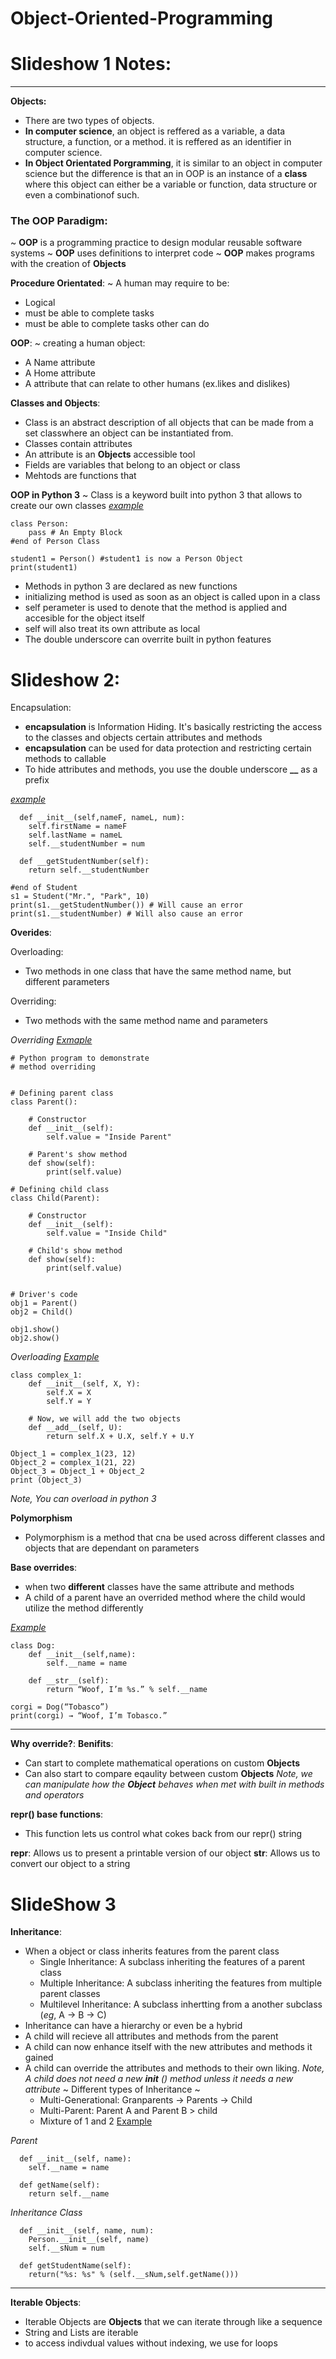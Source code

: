 # Object-Oriented-Programming

# Slideshow 1 Notes:
---

**Objects:**
  - There are two types of objects.
  - **In computer science**, an object is reffered as a variable, a data structure, a function, or a method. it is reffered as an identifier in computer science.
  - **In Object Orientated Porgramming**, it is similar to an object in computer science but the difference is that an in OOP is an instance of a **class** where this object can either be a variable or function, data structure or even a combinationof such.

### **The OOP Paradigm**: 
~ **OOP** is a programming practice to design modular reusable software systems
~ **OOP** uses definitions to interpret code
~ **OOP** makes programs with the creation of **Objects**

**Procedure Orientated**:
~ A human may require to be: 
  - Logical
  - must be able to complete tasks
  - must be able to complete tasks other can do

**OOP**:
~ creating a human object:
  - A Name attribute
  - A Home attribute
  - A attribute that can relate to other humans (ex.likes and dislikes)

**Classes and Objects**:
- Class is an abstract description of all objects that can be made from a set classwhere an object can be instantiated from.
- Classes contain attributes
- An attribute is an **Objects** accessible tool
- Fields are variables that belong to an object or class
- Mehtods are functions that 

**OOP in Python 3**
~ Class is a keyword built into python 3 that allows to create our own classes
[*example*](https://docs.google.com/presentation/d/1wJ1SqLBaVSahdJUO41QRkyyLDmXpMWCROxV5TzdWsvU/edit#slide=id.g2a79f171fd_0_28)

```# Person Class
class Person:
	pass # An Empty Block
#end of Person Class

student1 = Person() #student1 is now a Person Object
print(student1)
```
- Methods in python 3 are declared as new functions
- initializing method is used as soon as an object is called upon in a class
- self perameter is used to denote that the method is applied and accesible for the object itself
- self will also treat its own attribute as local
- The double underscore can overrite built in python features

# Slideshow 2:

Encapsulation:

- **encapsulation** is Information Hiding. It's basically restricting the access to the classes and objects certain attributes and methods
- **encapsulation** can be used for data protection and restricting certain methods to callable
- To hide attributes and methods, you use the double underscore **__** as a prefix

[*example*](https://docs.google.com/presentation/d/1BSBVPl27YKaFtiNa_6EPyUd5gnM5o60fKHdrmtp2jGk/edit#slide=id.g2a84dd718b_0_9)
```class Student:
  def __init__(self,nameF, nameL, num):
    self.firstName = nameF
    self.lastName = nameL
    self.__studentNumber = num
  
  def __getStudentNumber(self):
    return self.__studentNumber

#end of Student
s1 = Student("Mr.", "Park", 10)
print(s1.__getStudentNumber()) # Will cause an error
print(s1.__studentNumber) # Will also cause an error
```
**Overides**:

Overloading:
  - Two methods in one class that have the same method name, but different parameters

Overriding:
  - Two methods with the same method name and parameters

*Overriding*
[*Exmaple*](https://www.geeksforgeeks.org/method-overriding-in-python/)
```
# Python program to demonstrate 
# method overriding
  
  
# Defining parent class
class Parent():
      
    # Constructor
    def __init__(self):
        self.value = "Inside Parent"
          
    # Parent's show method
    def show(self):
        print(self.value)
          
# Defining child class
class Child(Parent):
      
    # Constructor
    def __init__(self):
        self.value = "Inside Child"
          
    # Child's show method
    def show(self):
        print(self.value)
          
          
# Driver's code
obj1 = Parent()
obj2 = Child()
  
obj1.show()
obj2.show()
```
*Overloading*
[*Example*](https://www.javatpoint.com/what-is-operator-overloading-in-python)
```
class complex_1:  
    def __init__(self, X, Y):  
        self.X = X  
        self.Y = Y  
   
    # Now, we will add the two objects  
    def __add__(self, U):  
        return self.X + U.X, self.Y + U.Y  
   
Object_1 = complex_1(23, 12)  
Object_2 = complex_1(21, 22)  
Object_3 = Object_1 + Object_2  
print (Object_3)  
```

*Note, You can overload in python 3*

**Polymorphism**
 - Polymorphism is a method that cna be used across different classes and objects that are dependant on parameters

**Base overrides**:
 - when two **different** classes have the same attribute and methods
 - A child of a parent have an overrided method where the child would utilize the method differently

[*Example*](https://docs.google.com/presentation/d/1BSBVPl27YKaFtiNa_6EPyUd5gnM5o60fKHdrmtp2jGk/edit#slide=id.g55ff3e348b_0_34)
```
class Dog:
	def __init__(self,name):
		self.__name = name
	
	def __str__(self):
		return “Woof, I’m %s.” % self.__name

corgi = Dog(“Tobasco”)
print(corgi) → “Woof, I’m Tobasco.”
```
-------

**Why override?**:
**Benifits**:
 - Can start to complete mathematical operations on custom **Objects**
 - Can also start to compare eqaulity between custom **Objects** 
*Note, we can manipulate how the **Object** behaves when met with built in methods and operators*

**__repr__() base functions**:
 - This function lets us control what cokes back from our repr() string

__repr__: Allows us to present a printable version of our object
__str__: Allows us to convert our object to a string

# SlideShow 3

**Inheritance**:

- When a object or class inherits features from the parent class
	- Single Inheritance: A subclass inheriting the features of a parent class
	- Multiple Inheritance: A subclass inheriting the features from multiple parent classes
	- Multilevel Inheritance: A subclass inhertting from a another subclass (*eg*, A -> B -> C)
- Inheritance can have a hierarchy or even be a hybrid
- A child will recieve all attributes and methods from the parent 
- A child can now enhance itself with the new attributes and methods it gained
- A child can override the attributes and methods to their own liking.
*Note, A child does not need a new __init__ () method unless it needs a new attribute*
~ Different types of Inheritance ~
	- Multi-Generational: Granparents -> Parents -> Child
	- Multi-Parent: Parent A and Parent B > child
	- Mixture of 1 and 2
[Example](https://docs.google.com/presentation/d/1Y_By4kpgBXSZrrpH0JwcwBKgZf3GcTAweFDXrnMZx-U/edit#slide=id.g55ff66ea53_0_14)

*Parent*
```class Person:
  def __init__(self, name):
  	self.__name = name 
  
  def getName(self):
    return self.__name
```

*Inheritance Class*
```class Student(Person):
  def __init__(self, name, num):
    Person.__init__(self, name)
    self.__sNum = num
  
  def getStudentName(self):
    return("%s: %s" % (self.__sNum,self.getName()))
```
-------
**Iterable Objects**:

- Iterable Objects are **Objects** that we can iterate through like a sequence 
- String and Lists are iterable
- to access indivdual values without indexing, we use for loops









